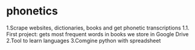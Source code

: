 # phonetics
1.Scrape websites, dictionaries, books and get phonetic transcriptions
 1.1. First project: gets most frequent words in books we store in Google Drive
2.Tool to learn languages
3.Comgine python with spreadsheet
